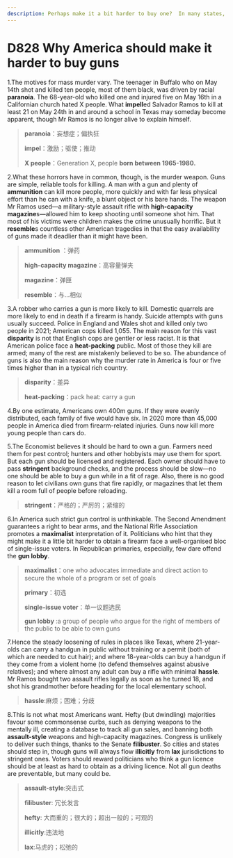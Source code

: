 ```yaml
---
description: Perhaps make it a bit harder to buy one?  In many states, it is easier to own a gun than a dog. That is absurd
---
```


# D828 Why America should make it harder to buy guns
1.The motives for mass murder vary. The teenager in Buffalo who on May 14th shot and killed ten people, most of them black, was driven by racial **paranoia**. The 68-year-old who killed one and injured five on May 16th in a Californian church hated X people. What **impell**ed Salvador Ramos to kill at least 21 on May 24th in and around a school in Texas may someday become apparent, though Mr Ramos is no longer alive to explain himself.

> **paranoia**：妄想症；偏执狂
 > 
> **impel**：激励；驱使；推动
 > 
> **X people**：Generation X, people **born between 1965-1980.**
 > 

2.What these horrors have in common, though, is the murder weapon. Guns are simple, reliable tools for killing. A man with a gun and plenty of **ammunition** can kill more people, more quickly and with far less physical effort than he can with a knife, a blunt object or his bare hands. The weapon Mr Ramos used—a military-style assault rifle with **high-capacity magazine**s—allowed him to keep shooting until someone shot him. That most of his victims were children makes the crime unusually horrific. But it **resemble**s countless other American tragedies in that the easy availability of guns made it deadlier than it might have been.

> **ammunition** ：弹药
 > 
> **high-capacity magazine**：高容量弹夹
 > 
> **magazine**：弹匣
 > 
> **resemble**：与…相似
 > 

3.A robber who carries a gun is more likely to kill. Domestic quarrels are more likely to end in death if a firearm is handy. Suicide attempts with guns usually succeed. Police in England and Wales shot and killed only two people in 2021; American cops killed 1,055. The main reason for this vast **disparity** is not that English cops are gentler or less racist. It is that American police face a **heat-packing** public. Most of those they kill are armed; many of the rest are mistakenly believed to be so. The abundance of guns is also the main reason why the murder rate in America is four or five times higher than in a typical rich country.

> **disparity**：差异
 > 
> **heat-packing**：pack heat: carry a gun
 > 

4.By one estimate, Americans own 400m guns. If they were evenly distributed, each family of five would have six. In 2020 more than 45,000 people in America died from firearm-related injuries. Guns now kill more young people than cars do.

5.The Economist believes it should be hard to own a gun. Farmers need them for pest control; hunters and other hobbyists may use them for sport. But each gun should be licensed and registered. Each owner should have to pass **stringent** background checks, and the process should be slow—no one should be able to buy a gun while in a fit of rage. Also, there is no good reason to let civilians own guns that fire rapidly, or magazines that let them kill a room full of people before reloading.

> **stringent**：严格的；严厉的；紧缩的
 > 

6.In America such strict gun control is unthinkable. The Second Amendment guarantees a right to bear arms, and the National Rifle Association promotes a **maximalist** interpretation of it. Politicians who hint that they might make it a little bit harder to obtain a firearm face a well-organised bloc of single-issue voters. In Republican primaries, especially, few dare offend the **gun lobby**.

> **maximalist**：one who advocates immediate and direct action to secure the whole of a program or set of goals
 > 
> **primary**：初选
 > 
> **single-issue voter**：单一议题选民
 > 
> **gun lobby** :a group of people who argue for the right of members of the public to be able to own guns
 > 

7.Hence the steady loosening of rules in places like Texas, where 21-year-olds can carry a handgun in public without training or a permit (both of which are needed to cut hair); and where 18-year-olds can buy a handgun if they come from a violent home (to defend themselves against abusive relatives); and where almost any adult can buy a rifle with minimal **hassle**. Mr Ramos bought two assault rifles legally as soon as he turned 18, and shot his grandmother before heading for the local elementary school.

> **hassle**:麻烦；困难；分歧
 > 

8.This is not what most Americans want. Hefty (but dwindling) majorities favour some commonsense curbs, such as denying weapons to the mentally ill, creating a database to track all gun sales, and banning both **assault-style** weapons and high-capacity magazines. Congress is unlikely to deliver such things, thanks to the Senate **filibuster**. So cities and states should step in, though guns will always flow **illicitly** from **lax** jurisdictions to stringent ones. Voters should reward politicians who think a gun licence should be at least as hard to obtain as a driving licence. Not all gun deaths are preventable, but many could be.

> **assault-style**:突击式
 > 
> **filibuster**: 冗长发言
 > 
> **hefty**: 大而重的；很大的；超出一般的；可观的
 > 
> **illicitly**:违法地
 > 
> **lax**:马虎的；松弛的
 > 

